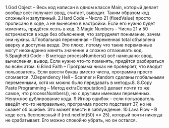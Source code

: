 1.God Object – Весь код написан в одном классе Main, который делает вообще всё: получает ввод, считает, выводит. Таким образом код сложный и запутанный.
2.Hard Code – Число 21 (fixedValue) просто прописано в коде, а не вынесено в настройки. Если его нужно будет изменить, придётся лезть в код.
3.Magic Numbers – Числа 21 и 50 встречаются в коде без объяснения, что затрудняет понимание, зачем они нужны.
4.Глобальная переменная – Переменная total объявлена вверху и доступна везде. Это плохо, потому что такие переменные могут неожиданно менять значение и сложно отлаживать код.
5.Spaghetti Code – В методе processNumbers() всё намешано: ввод, вычисления, вывод. Если нужно что-то поменять, придётся разбираться во всём этом.
6.Blind Faith – Программа никак не проверяет, что вводит пользователь. Если ввести буквы вместо числа, программа просто сломается.
7.Dependency Hell – Scanner и Random сделаны глобальными переменными, хотя их можно было передавать в методы.8.
8.Copy Paste Programming – Метод extraComputation() делает почти то же самое, что processNumbers(), но с другими именами переменных. Ненужное дублирование кода.
9.Игнор ошибок – если пользователь введёт что-то неправильно, программа просто подставит 37, но не скажет об ошибке. Это может ввести в заблуждение.
10.Lava Flow – В коде есть бесполезный if (rnd.nextInt(50) == 25), который почти никогда не срабатывает. Его можно спокойно убрать, но он остался.
